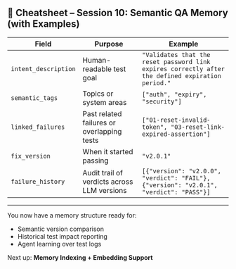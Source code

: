 ## 🧠 Cheatsheet – Session 10: Semantic QA Memory (with Examples)

| Field | Purpose | Example |
|-------|---------|---------|
| `intent_description` | Human-readable test goal | `"Validates that the reset password link expires correctly after the defined expiration period."` |
| `semantic_tags` | Topics or system areas | `["auth", "expiry", "security"]` |
| `linked_failures` | Past related failures or overlapping tests | `["01-reset-invalid-token", "03-reset-link-expired-assertion"]` |
| `fix_version` | When it started passing | `"v2.0.1"` |
| `failure_history` | Audit trail of verdicts across LLM versions | `[{"version": "v2.0.0", "verdict": "FAIL"}, {"version": "v2.0.1", "verdict": "PASS"}]` |

---

You now have a memory structure ready for:
- Semantic version comparison
- Historical test impact reporting
- Agent learning over test logs

Next up: **Memory Indexing + Embedding Support**
